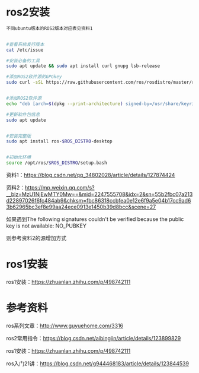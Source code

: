 # ros2安装

```bash
不同ubuntu版本的ROS2版本对应表见资料1


#查看系统发行版本
cat /etc/issue

#安装必备的工具
sudo apt update && sudo apt install curl gnupg lsb-release

#添加ROS2软件源的GPGkey
sudo curl -sSL https://raw.githubusercontent.com/ros/rosdistro/master/ros.key -o /usr/share/keyrings/ros-archive-keyring.gpg


#添加ROS2软件源
echo "deb [arch=$(dpkg --print-architecture) signed-by=/usr/share/keyrings/ros-archive-keyring.gpg] http://packages.ros.org/ros2/ubuntu $(source /etc/os-release && echo $UBUNTU_CODENAME) main" | sudo tee /etc/apt/sources.list.d/ros2.list > /dev/null

#更新软件包信息
sudo apt update


#安装完整版
sudo apt install ros-$ROS_DISTRO-desktop


#初始化环境
source /opt/ros/$ROS_DISTRO/setup.bash
```







资料1：https://blog.csdn.net/qq_34802028/article/details/127874424



资料2：https://mp.weixin.qq.com/s?__biz=MzU1NjEwMTY0Mw==&mid=2247555708&idx=2&sn=55b2fbc07a213d22897026f6fc484ab9&chksm=fbc86318ccbfea0e12e6f9a5e04b17cc9ad63b62965bc3ef8e99aa24ece0913e1450b39d8bcc&scene=27



如果遇到The following signatures couldn't be verified because the public key is not available: NO_PUBKEY 

则参考资料2的源增加方式



# ros1安装

ros1安装：https://zhuanlan.zhihu.com/p/498742111

# 参考资料

ros系列文章：http://www.guyuehome.com/3316

ros2常用指令：https://blog.csdn.net/aibingjin/article/details/123899829



ros1安装：https://zhuanlan.zhihu.com/p/498742111

ros入门21讲：https://blog.csdn.net/g944468183/article/details/123844539